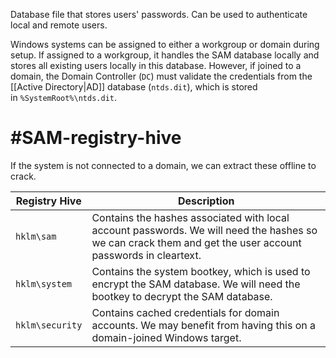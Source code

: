 Database file that stores users' passwords. Can be used to authenticate local and remote users.

Windows systems can be assigned to either a workgroup or domain during setup. If assigned to a workgroup, it handles the SAM database locally and stores all existing users locally in this database. However, if joined to a domain, the Domain Controller (`DC`) must validate the credentials from the [[Active Directory|AD]] database (`ntds.dit`), which is stored in `%SystemRoot%\ntds.dit`.

# #SAM-registry-hive

If the system is not connected to a domain, we can extract these offline to crack.

|Registry Hive|Description|
|---|---|
|`hklm\sam`|Contains the hashes associated with local account passwords. We will need the hashes so we can crack them and get the user account passwords in cleartext.|
|`hklm\system`|Contains the system bootkey, which is used to encrypt the SAM database. We will need the bootkey to decrypt the SAM database.|
|`hklm\security`|Contains cached credentials for domain accounts. We may benefit from having this on a domain-joined Windows target.|

